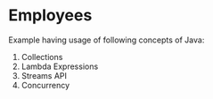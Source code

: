 # Employees

Example having usage of following concepts of Java:

1)	Collections
2)	Lambda Expressions
3)	Streams API
4)	Concurrency 
